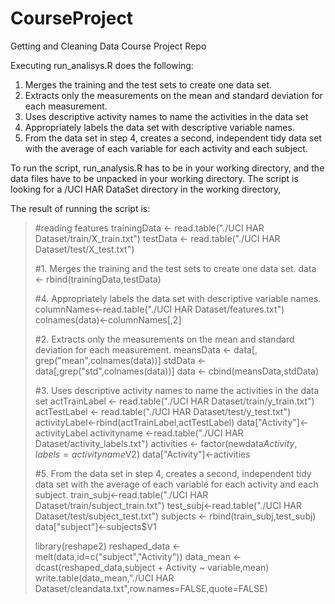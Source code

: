 CourseProject
=============

Getting and Cleaning Data Course Project Repo

Executing run_analisys.R does the following:

 
1. Merges the training and the test sets to create one data set.
2. Extracts only the measurements on the mean and standard deviation for each measurement. 
3. Uses descriptive activity names to name the activities in the data set
4. Appropriately labels the data set with descriptive variable names. 
5. From the data set in step 4, creates a second, independent tidy data set with the average of each variable for each activity and each subject.

To run the script, run_analysis.R has to be in your working directory, and the data files have to be unpacked in your working directory.  The script is looking for a /UCI HAR DataSet directory in the working directory,

The result of running the script is:

>#reading features
>trainingData <- read.table("./UCI HAR Dataset/train/X_train.txt")
>testData <- read.table("./UCI HAR Dataset/test/X_test.txt")
>
>#1. Merges the training and the test sets to create one data set.
>data <- rbind(trainingData,testData)
>
>#4. Appropriately labels the data set with descriptive variable names. 
>columnNames<-read.table("./UCI HAR Dataset/features.txt")
>colnames(data)<-columnNames[,2]
>
>#2. Extracts only the measurements on the mean and standard deviation for each measurement.
>meansData <- data[, grep("mean",colnames(data))]
>stdData <-data[,grep("std",colnames(data))]
>data <- cbind(meansData,stdData)
>
>#3. Uses descriptive activity names to name the activities in the data set
>actTrainLabel <- read.table("./UCI HAR Dataset/train/y_train.txt")
>actTestLabel <- read.table("./UCI HAR Dataset/test/y_test.txt")
>activityLabel<-rbind(actTrainLabel,actTestLabel)
>data["Activity"]<-activityLabel
>activityname <-read.table("./UCI HAR Dataset/activity_labels.txt")
>activities <- factor(newdata$Activity,labels=activityname$V2)
>data["Activity"]<-activities
>
>#5. From the data set in step 4, creates a second, independent tidy data set with the average of each variable for each activity and each subject.
>train_subj<-read.table("./UCI HAR Dataset/train/subject_train.txt")
>test_subj<-read.table("./UCI HAR Dataset/test/subject_test.txt")
>subjects <- rbind(train_subj,test_subj)
>data["subject"]<-subjects$V1
>
>library(reshape2)
>reshaped_data <-melt(data,id=c("subject","Activity"))
>data_mean <- dcast(reshaped_data,subject + Activity ~ variable,mean)
>write.table(data_mean,"./UCI HAR Dataset/cleandata.txt",row.names=FALSE,quote=FALSE)
>